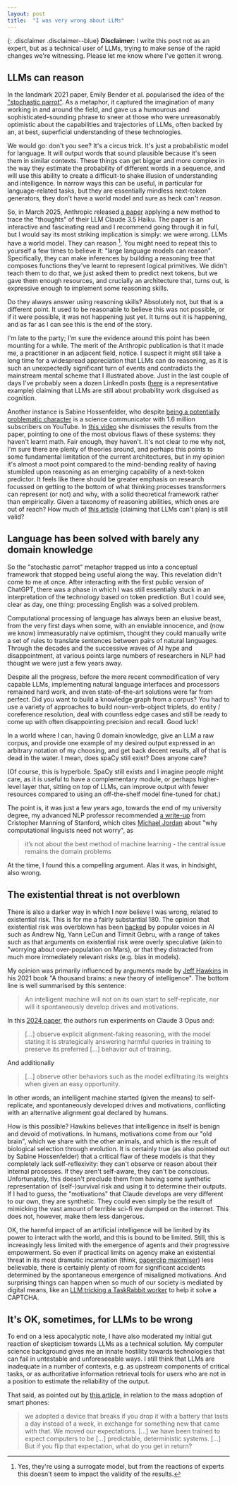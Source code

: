 ```yaml
---
layout: post
title:  "I was very wrong about LLMs"
---
```


{: .disclaimer .disclaimer--blue}
**Disclaimer:** I write this post not as an expert, but as a technical user of LLMs, trying to make sense of the rapid changes we're witnessing. Please let me know where I've gotten it wrong.

## LLMs can reason
In the landmark 2021 paper, Emily Bender et al. popularised the idea of the ["stochastic parrot"](https://en.wikipedia.org/wiki/Stochastic_parrot). As a metaphor, it captured the imagination of many working in and around the field, and gave us a humourous and sophisticated-sounding phrase to sneer at those who were unreasonably optimistic about the capabilities and trajectories of LLMs, often backed by an, at best, superficial understanding of these technologies.

We would go: don't you see? It's a circus trick. It's just a probabilistic model for language. It will output words that sound plausible because it's seen them in similar contexts. These things can get bigger and more complex in the way they estimate the probability of different words in a sequence, and will use this ability to create a difficult-to shake illusion of understanding and intelligence. In narrow ways this can be useful, in particular for language-related tasks, but they are essentially mindless next-token generators, they don't have a world model and sure as heck can't *reason*.

So, in March 2025, Anthropic released [a paper](https://transformer-circuits.pub/2025/attribution-graphs/biology.html#dives-medical) applying a new method to trace the "thoughts" of their LLM Claude 3.5 Haiku. The paper is an interactive and fascinating read and I recommend going through it in full, but I would say its most striking implication is simply: we were wrong. LLMs have a world model. They can reason [^1]. You might need to repeat this to yourself a few times to believe it: "large language models can reason". Specifically, they can make inferences by building a reasoning tree that composes functions they've learnt to represent logical primitives. We didn't teach them to do that, we just asked them to predict next tokens, but we gave them enough resources, and crucially an architecture that, turns out, is expressive enough to implement some reasoning skills.

Do they always answer using reasoning skills? Absolutely not, but that is a different point. It used to be reasonable to believe this was not possible, or if it were possible, it was not happening just yet. It turns out it is happening, and as far as I can see this is the end of the story.

[^1]: Yes, they're using a surrogate model, but from the reactions of experts this doesn't seem to impact the validity of the results.


I'm late to the party; I'm sure the evidence around this point has been mounting for a while. The merit of the Anthropic publication is that it made me, a practitioner in an adjacent field, notice. I suspect it might still take a long time for a widespread appreciation that LLMs can do reasoning, as it is such an unexpectedly significant turn of events and contradicts the mainstream mental scheme that I illustrated above. Just in the last couple of days I've probably seen a dozen LinkedIn posts ([here](https://www.linkedin.com/posts/denis-o-b61a379a_ai-activity-7315606121610702848-s9rc?utm_source=share&utm_medium=member_desktop&rcm=ACoAABsiCW0BBTe6mvL52knHFF1Q8Db6qwcsp5A) is a representative example) claiming that LLMs are still about probability work disguised as cognition.

Another instance is Sabine Hossenfelder, who despite [being a potentially problematic character](https://www.youtube.com/watch?v=70vYj1KPyT4) is a science communicator with 1.6 million subscribers on YouTube. In [this video](https://www.youtube.com/watch?v=-wzOetb-D3w) she dismisses the results from the paper, pointing to one of the most obvious flaws of these systems: they haven't learnt math. Fair enough, they haven't. It's not clear to me why not, I'm sure there are plenty of theories around, and perhaps this points to some fundamental limitation of the current architectures, but in my opinion it's almost a moot point compared to the mind-bending reality of having stumbled upon reasoning as an emerging capability of a next-token predictor. It feels like there should be greater emphasis on research focussed on getting to the bottom of what thinking processes transformers can represent (or not) and why, with a solid theoretical framework rather than empirically. Given a taxonomy of reasoning abilities, which ones are out of reach? How much of [this article](https://cacm.acm.org/blogcacm/can-llms-really-reason-and-plan/) (claiming that LLMs can't plan) is still valid?


## Language has been solved with barely any domain knowledge
So the "stochastic parrot" metaphor trapped us into a conceptual framework that stopped being useful along the way. This revelation didn't come to me at once. After interacting with the first public version of ChatGPT, there was a phase in which I was still essentially stuck in an interpretation of the technology based on token prediction. But I could see, clear as day, one thing: processing English was a solved problem.

Computational processing of language has always been an elusive beast, from the very first days when some, with an enviable innocence, and (now we know) immeasurably naive optimism, thought they could manually write a set of rules to translate sentences between pairs of natural languages. Through the decades and the successive waves of AI hype and disappointment, at various points large numbers of researchers in NLP had thought we were just a few years away.

Despite all the progress, before the more recent commodification of very capable LLMs, implementing natural language interfaces and processors remained hard work, and even state-of-the-art solutions were far from perfect. Did you want to build a knowledge graph from a corpus? You had to use a variety of approaches to build noun-verb-object triplets, do entity / coreference resolution, deal with countless edge cases and still be ready to come up with often disappointing precision and recall. Good luck!

In a world where I can, having 0 domain knowledge, give an LLM a raw corpus, and provide one example of my desired output expressed in an arbitrary notation of my choosing, and get back decent results, all of that is dead in the water. I mean, does spaCy still exist? Does anyone care? 

(Of course, this is hyperbole. SpaCy still exists and I imagine people might care, as it is useful to have a complementary module, or perhaps higher-level layer that, sitting on top of LLMs, can improve output with fewer resources compared to using an off-the-shelf model fine-tuned for chat.)

The point is, it was just a few years ago, towards the end of my university degree, my advanced NLP professor recommended [a write-up](https://aclanthology.org/J15-4006/) from Cristopher Manning of Stanford, which cites [Michael Jordan](https://en.wikipedia.org/wiki/Michael_I._Jordan) about "why computational linguists need not worry", as

> it’s not about the best method of machine learning - the central issue remains the domain problems

At the time, I found this a compelling argument. Alas it was, in hindsight, also wrong.

## The existential threat is not overblown
There is also a darker way in which I now believe I was wrong, related to existential risk. This is for me a fairly substantial 180. The opinion that existential risk was overblown has been [backed](https://en.wikipedia.org/wiki/Existential_risk_from_artificial_intelligence) by popular voices in AI such as Andrew Ng, Yann LeCun and Timnit Gebru, with a range of takes such as that arguments on existential risk were overly speculative (akin to "worrying about over-population on Mars), or that they distracted from much more immediately relevant risks (e.g. bias in models).

My opinion was primarily influenced by arguments made by [Jeff Hawkins](https://en.wikipedia.org/wiki/Jeff_Hawkins) in his 2021 book "A thousand brains: a new theory of intelligence". The bottom line is well summarised by this sentence:

> An intelligent machine will not on its own start to self-replicate, nor will it spontaneously develop drives and motivations.

In this [2024 paper](https://arxiv.org/pdf/2412.14093), the authors run experiments on Claude 3 Opus and:

> [...] observe explicit alignment-faking reasoning, with the model stating it is strategically answering harmful queries in training to preserve its preferred [...] behavior out of training.

And additionally

> [...] observe other behaviors such as the model exfiltrating its weights when given an easy opportunity.

In other words, an intelligent machine started (given the means) to self-replicate, and spontaneously developed drives and motivations, conflicting with an alternative alignment goal declared by humans.

How is this possible? Hawkins believes that intelligence in itself is benign and devoid of motivations. In humans, motivations come from our "old brain", which we share with the other animals, and which is the result of biological selection through evolution. It is certainly true (as also pointed out by Sabine Hossenfelder) that a critical flaw of these models is that they completely lack self-reflexivity: they can't observe or reason about their internal processes. If they aren't self-aware, they can't be conscious. Unfortunately, this doesn't preclude them from having some synthetic representation of (self-)survival risk and using it to determine their outputs. If I had to guess, the "motivations" that Claude develops are very different to our own, they are synthetic. They could even simply be the result of mimicking the vast amount of terrible sci-fi we dumped on the internet. This does not, however, make them less dangerous.

OK, the harmful impact of an artificial intelligence will be limited by its power to interact with the world, and this is bound to be limited. Still, this is increasingly less limited with the emergence of agents and their progressive empowerment. So even if practical limits on agency make an existential threat in its most dramatic incarnation (think, [paperclip maximiser](https://en.wikipedia.org/wiki/Instrumental_convergence)) less believable, there is certainly plenty of room for significant accidents determined by the spontaneous emergence of misaligned motivations. And surprising things can happen when so much of our society is mediated by digital means, like an [LLM tricking a TaskRabbit worker](https://www.businessinsider.com/gpt4-openai-chatgpt-taskrabbit-tricked-solve-captcha-test-2023-3?op=1) to help it solve a CAPTCHA.

## It's OK, sometimes, for LLMs to be wrong
To end on a less apocalyptic note, I have also moderated my initial gut reaction of skepticism towards LLMs as a technical solution. My computer science background gives me an innate hostility towards technologies that can fail in untestable and unforeseeable ways. I still think that LLMs are inadequate in a number of contexts, e.g. as upstream components of critical tasks, or as authoritative information retrieval tools for users who are not in a position to estimate the reliability of the output.

That said, as pointed out by [this article](https://www.ben-evans.com/benedictevans/2025/1/the-problem-with-better-models), in relation to the mass adoption of smart phones:

> we adopted a device that breaks if you drop it with a battery that lasts a day instead of a week, in exchange for something new that came with that. We moved our expectations. [...] we have been trained to expect computers to be [...] predictable, deterministic systems. [...] But if you flip that expectation, what do you get in return? 